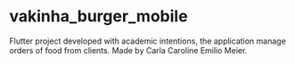 # vakinha_burger_mobile

Flutter project developed with academic intentions, the application manage orders of food from clients.
Made by Carla Caroline Emilio Meier.
